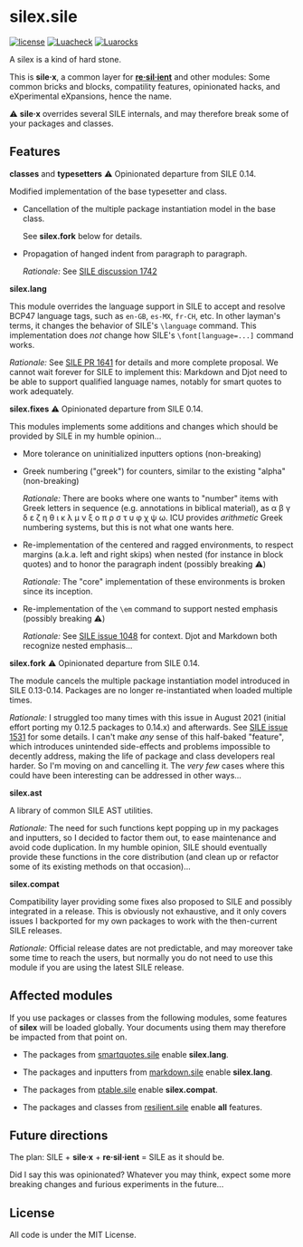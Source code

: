 # silex.sile

[![license](https://img.shields.io/github/license/Omikhleia/silex.sile?label=License)](LICENSE)
[![Luacheck](https://img.shields.io/github/actions/workflow/status/Omikhleia/silex.sile/luacheck.yml?branch=main&label=Luacheck&logo=Lua)](https://github.com/Omikhleia/silex.sile/actions?workflow=Luacheck)
[![Luarocks](https://img.shields.io/luarocks/v/Omikhleia/silex.sile?label=Luarocks&logo=Lua)](https://luarocks.org/modules/Omikhleia/silex.sile)

A silex is a kind of hard stone.

This is **sile·x**, a common layer for [**re·sil·ient**](https://github.com/Omikhleia/resilient.sile) and other modules:
Some common bricks and blocks, compatility features, opinionated hacks, and eXperimental eXpansions, hence the name.

:warning: **sile·x** overrides several SILE internals, and may therefore break some of your packages and classes.

## Features

**classes** and **typesetters** :warning: Opinionated departure from SILE 0.14.

Modified implementation of the base typesetter and class.

- Cancellation of the multiple package instantiation model in the base class.

  See **silex.fork** below for details.

- Propagation of hanged indent from paragraph to paragraph.

  _Rationale:_
  See [SILE discussion 1742](https://github.com/sile-typesetter/sile/discussions/1742)

**silex.lang**

This module overrides the language support in SILE to accept and resolve BCP47 language tags, such as `en-GB`, `es-MX`, `fr-CH`, etc.
In other layman's terms, it changes the behavior of SILE's `\language` command.
This implementation does _not_ change how SILE's `\font[language=...]` command works.

_Rationale:_
See [SILE PR 1641](https://github.com/sile-typesetter/sile/pull/1641) for details and more complete proposal.
We cannot wait forever for SILE to implement this: Markdown and Djot need to be able to support qualified language names, notably for smart quotes to work adequately.

**silex.fixes** :warning: Opinionated departure from SILE 0.14.

This modules implements some additions and changes which should be provided by SILE in my humble opinion...

- More tolerance on uninitialized inputters options (non-breaking)

- Greek numbering ("greek") for counters, similar to the existing "alpha" (non-breaking)

  _Rationale:_
  There are books where one wants to "number" items with Greek letters in sequence (e.g. annotations in biblical material), as α β γ δ ε ζ η θ ι κ λ μ ν ξ ο π ρ σ τ υ φ χ ψ ω. ICU provides _arithmetic_ Greek numbering systems, but this is not what one wants here.

- Re-implementation of the centered and ragged environments, to respect margins (a.k.a. left and right skips) when nested (for instance in block quotes) and to honor the paragraph indent (possibly breaking :warning:)
  
  _Rationale:_
  The "core" implementation of these environments is broken since its inception.

- Re-implementation of the `\em` command to support nested emphasis (possibly breaking :warning:)

  _Rationale:_
  See [SILE issue 1048](https://github.com/sile-typesetter/sile/issues/1048) for context. Djot and Markdown both recognize nested emphasis...

**silex.fork** :warning: Opinionated departure from SILE 0.14.

The module cancels the multiple package instantiation model introduced in SILE 0.13-0.14. Packages are no longer re-instantiated when loaded multiple times.

_Rationale:_
I struggled too many times with this issue in August 2021 (initial effort porting my 0.12.5 packages to 0.14.x) and afterwards.
See [SILE issue 1531](https://github.com/sile-typesetter/sile/issues/1531) for some details.
I can't make _any_ sense of this half-baked "feature", which introduces unintended side-effects and problems impossible to decently address, making the life of package and class developers real harder. So I'm moving on and cancelling it.
The _very few_ cases where this could have been interesting can be addressed in other ways...

**silex.ast**

A library of common SILE AST utilities.

_Rationale:_
The need for such functions kept popping up in my packages and inputters, so I decided to factor them out, to ease maintenance and avoid code duplication.
In my humble opinion, SILE should eventually provide these functions in the core distribution (and clean up or refactor some of its existing methods on that occasion)...

**silex.compat**

Compatibility layer providing some fixes also proposed to SILE and possibly integrated in a release.
This is obviously not exhaustive, and it only covers issues I backported for my own packages to work with the then-current SILE releases.

_Rationale:_
Official release dates are not predictable, and may moreover take some time to reach the users, but normally you do not need to use this module if you are using the latest SILE release.

## Affected modules

If you use packages or classes from the following modules, some features of **silex** will be loaded globally. Your documents using them may therefore be impacted from that point on.

- The packages from [smartquotes.sile](https://github.com/Omikhleia/smartquotes.sile) enable **silex.lang**.

- The packages and inputters from [markdown.sile](https://github.com/Omikhleia/markdown.sile) enable **silex.lang**.

- The packages from [ptable.sile](https://github.com/Omikhleia/ptable.sile) enable **silex.compat**.

- The packages and classes from [resilient.sile](https://github.com/Omikhleia/resilient.sile) enable **all** features.

## Future directions

The plan: SILE + **sile·x** + **re·sil·ient** = SILE as it should be.

Did I say this was opinionated?
Whatever you may think, expect some more breaking changes and furious experiments in the future...

## License

All code is under the MIT License.
